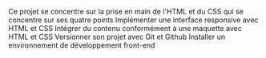 Ce projet se concentre sur la prise en main de l'HTML et du CSS qui se concentre sur ses quatre points
Implémenter une interface responsive avec HTML et CSS
Intégrer du contenu conformément à une maquette avec HTML et CSS
Versionner son projet avec Git et Github
Installer un environnement de développement front-end
